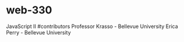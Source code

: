 # web-330
 JavaScript II #contributors Professor Krasso - Bellevue University Erica Perry - Bellevue University
